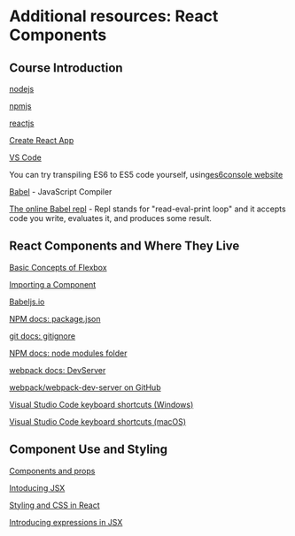 # Additional resources: React Components

## Course Introduction

[nodejs](https://nodejs.org/en/)

[npmjs](https://www.npmjs.com/)

[reactjs](https://reactjs.org/)

[Create React App](https://create-react-app.dev/)

[VS Code](https://code.visualstudio.com/)

You can try transpiling ES6 to ES5 code yourself, using[es6console website](https://es6console.com/)

[Babel](https://babeljs.io/) - JavaScript Compiler

[The online Babel repl](https://babeljs.io/repl#?browsers=defaults%2C%20not%20ie%2011%2C%20not%20ie_mob%2011&build=&builtIns=false&corejs=3.21&spec=false&loose=false&code_lz=GYVwdgxgLglg9mABACQKYEMAmMwHMAUADgE5yEDOAlIgN4BQijixqUIxSAPABYCMAfDRJlyAOlhQANqgC-nAPR9-dGUA&debug=false&forceAllTransforms=false&shippedProposals=false&circleciRepo=&evaluate=false&fileSize=false&timeTravel=false&sourceType=module&lineWrap=true&presets=env%2Creact%2Cstage-2&prettier=false&targets=&version=7.18.5&externalPlugins=&assumptions=%7B%7D) - Repl stands for "read-eval-print loop" and it accepts code you write, evaluates it, and produces some result.

## React Components and Where They Live

[Basic Concepts of Flexbox](https://developer.mozilla.org/en-US/docs/Web/CSS/CSS_Flexible_Box_Layout/Basic_Concepts_of_Flexbox)

[Importing a Component](https://create-react-app.dev/docs/importing-a-component/)

[Babeljs.io](https://babeljs.io/)

[NPM docs: package.json](https://docs.npmjs.com/cli/v7/configuring-npm/package-json)

[git docs: gitignore](https://git-scm.com/docs/gitignore)

[NPM docs: node modules folder](https://docs.npmjs.com/cli/v8/configuring-npm/folders#node-modules)

[webpack docs: DevServer](https://webpack.js.org/configuration/dev-server/)

[webpack/webpack-dev-server on GitHub](https://github.com/webpack/webpack-dev-server)

[V​isual Studio Code keyboard shortcuts (Windows)](https://code.visualstudio.com/shortcuts/keyboard-shortcuts-windows.pdf)

[V​isual Studio Code keyboard shortcuts (macOS)](https://code.visualstudio.com/shortcuts/keyboard-shortcuts-macos.pdf)

## Component Use and Styling

[Components and props](https://reactjs.org/docs/components-and-props.html)

[Intoducing JSX](https://reactjs.org/docs/introducing-jsx.html)

[Styling and CSS in React](https://reactjs.org/docs/faq-styling.html)

[Introducing expressions in JSX](https://reactjs.org/docs/introducing-jsx.html#embedding-expressions-in-jsx)